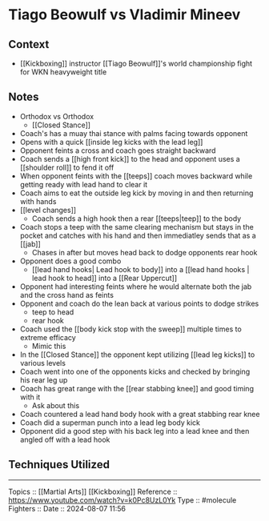 # Tiago Beowulf vs Vladimir Mineev

## Context
- [[Kickboxing]] instructor [[Tiago Beowulf]]'s world championship fight for WKN heavyweight title 
## Notes

- Orthodox vs Orthodox
	- [[Closed Stance]]
- Coach's has a muay thai stance with palms facing towards opponent
- Opens with a quick [[inside leg kicks with the lead leg]]
- Opponent feints a cross and coach goes straight backward
- Coach sends a [[high front kick]] to the head and opponent uses a [[shoulder roll]] to fend it off
- When opponent feints with the [[teeps]] coach moves backward while getting ready with lead hand to clear it
- Coach aims to eat the outside leg  kick by moving in and then returning with hands
- [[level changes]]
	- Coach sends a high hook then a rear [[teeps|teep]] to the body
- Coach stops a teep with the same clearing mechanism but stays in the pocket and catches with his hand and then immediatley sends that as a [[jab]]
	- Chases in after but moves head back to dodge opponents rear hook
- Opponent does a good combo
	- [[lead hand hooks| Lead hook to body]] into a [[lead hand hooks | lead hook to head]] into a [[Rear Uppercut]]
- Opponent had interesting feints where he would alternate both the jab and the cross hand as feints
- Opponent and coach do the lean back at various points to dodge strikes
	- teep to head
	- rear hook
- Coach used the [[body kick stop with the sweep]] multiple times to extreme efficacy
	- Mimic this
- In the [[Closed Stance]] the opponent kept utilizing [[lead leg kicks]] to various levels
- Coach went into one of the opponents kicks and checked by bringing his rear leg up
- Coach has great range with the [[rear stabbing knee]] and good timing with it
	- Ask about this
- Coach countered a lead hand body hook with a great stabbing rear knee
- Coach did a superman punch into a lead leg body kick
- Opponent did a good step with his back leg into a lead knee and then angled off with a lead hook
## Techniques Utilized

---
Topics ::  [[Martial Arts]] [[Kickboxing]]
Reference :: https://www.youtube.com/watch?v=k0Pc8UzL0Yk
Type :: #molecule
Fighters ::
Date :: 2024-08-07 11:56